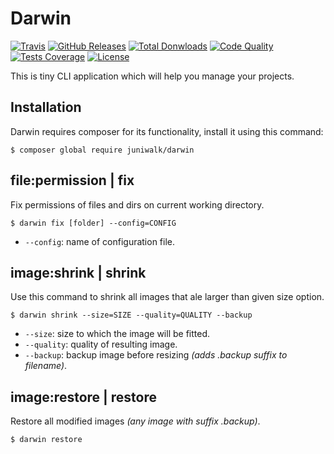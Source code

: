 Darwin
======

[![Travis](https://img.shields.io/travis/juniwalk/darwin.svg?style=flat-square)](https://travis-ci.org/juniwalk/darwin)
[![GitHub Releases](https://img.shields.io/github/release/juniwalk/darwin.svg?style=flat-square)](https://github.com/juniwalk/darwin/releases)
[![Total Donwloads](https://img.shields.io/packagist/dt/juniwalk/darwin.svg?style=flat-square)](https://packagist.org/packages/juniwalk/darwin)
[![Code Quality](https://img.shields.io/scrutinizer/g/juniwalk/darwin.svg?style=flat-square)](https://scrutinizer-ci.com/g/juniwalk/darwin/)
[![Tests Coverage](https://img.shields.io/scrutinizer/coverage/g/juniwalk/darwin.svg?style=flat-square)](https://scrutinizer-ci.com/g/juniwalk/darwin/)
[![License](https://img.shields.io/packagist/l/juniwalk/darwin.svg?style=flat-square)](https://mit-license.org)

This is tiny CLI application which will help you manage your projects.

Installation
------------

Darwin requires composer for its functionality, install it using this command:

```
$ composer global require juniwalk/darwin
```

file:permission | fix
---------------------
Fix permissions of files and dirs on current working directory.

```
$ darwin fix [folder] --config=CONFIG
```

- `--config`: name of configuration file.

image:shrink | shrink
---------------------
Use this command to shrink all images that ale larger than given size option.

```
$ darwin shrink --size=SIZE --quality=QUALITY --backup
```

- `--size`: size to which the image will be fitted.
- `--quality`: quality of resulting image.
- `--backup`: backup image before resizing *(adds .backup suffix to filename)*.

image:restore | restore
-----------------------
Restore all modified images *(any image with suffix .backup)*.

```
$ darwin restore
```

